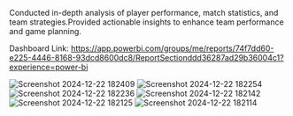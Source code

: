 Conducted in-depth analysis of player performance, match statistics, and team strategies.Provided actionable insights to enhance team performance and game planning.


Dashboard Link:
https://app.powerbi.com/groups/me/reports/74f7dd60-e225-4446-8168-93dcd8600dc8/ReportSectionddd36287ad29b36004c1?experience=power-bi

![Screenshot 2024-12-22 182409](https://github.com/user-attachments/assets/116e6763-8c2e-4cb0-ba72-c8c9e9ba7810)
![Screenshot 2024-12-22 182254](https://github.com/user-attachments/assets/047fc588-ba28-415a-ad17-9ce7536f5291)
![Screenshot 2024-12-22 182236](https://github.com/user-attachments/assets/2573d8bc-e738-4f00-b50d-b10e617aabf9)
![Screenshot 2024-12-22 182142](https://github.com/user-attachments/assets/7435e215-251e-4625-b93b-7637252a728c)
![Screenshot 2024-12-22 182125](https://github.com/user-attachments/assets/384eccd5-54fd-4b1a-a1ff-13371e8a2dcc)
![Screenshot 2024-12-22 182114](https://github.com/user-attachments/assets/41b6bf22-c5c4-4fca-a597-d419817c347b)


